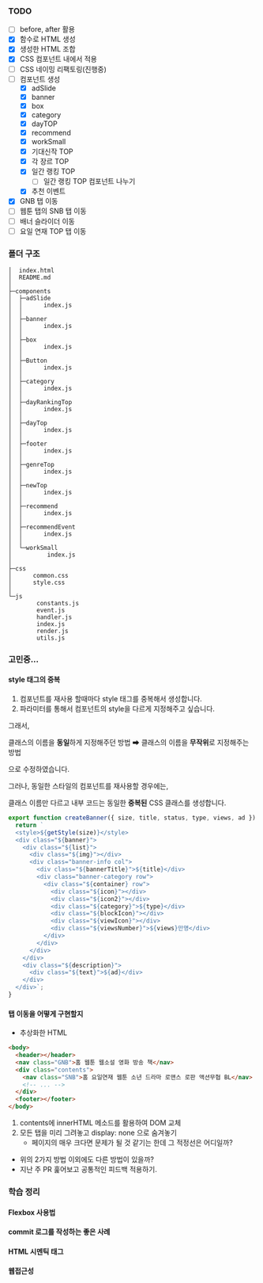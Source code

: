 ### TODO

- [ ] before, after 활용
- [x] 함수로 HTML 생성
- [x] 생성한 HTML 조합
- [x] CSS 컴포넌트 내에서 적용
- [ ] CSS 네이밍 리팩토링(진행중)
- [ ] 컴포넌트 생성
  - [x] adSlide
  - [x] banner
  - [x] box
  - [x] category
  - [x] dayTOP
  - [x] recommend
  - [x] workSmall
  - [x] 기대신작 TOP
  - [x] 각 장르 TOP
  - [x] 일간 랭킹 TOP
    - [ ] 일간 랭킹 TOP 컴포넌트 나누기
  - [x] 추천 이벤트
- [x] GNB 탭 이동
- [ ] 웹툰 탭의 SNB 탭 이동
- [ ] 배너 슬라이더 이동
- [ ] 요일 연재 TOP 탭 이동

### 폴더 구조

```
│  index.html
│  README.md
│
├─components
│  ├─adSlide
│  │      index.js
│  │
│  ├─banner
│  │      index.js
│  │
│  ├─box
│  │      index.js
│  │
│  ├─Button
│  │      index.js
│  │
│  ├─category
│  │      index.js
│  │
│  ├─dayRankingTop
│  │      index.js
│  │
│  ├─dayTop
│  │      index.js
│  │
│  ├─footer
│  │      index.js
│  │
│  ├─genreTop
│  │      index.js
│  │
│  ├─newTop
│  │      index.js
│  │
│  ├─recommend
│  │      index.js
│  │
│  ├─recommendEvent
│  │      index.js
│  │
│  └─workSmall
│          index.js
│
├─css
│      common.css
│      style.css
│
└─js
        constants.js
        event.js
        handler.js
        index.js
        render.js
        utils.js
```

### 고민중...

#### style 태그의 중복

1. 컴포넌트를 재사용 할때마다 style 태그를 중복해서 생성합니다.
1. 파라미터를 통해서 컴포넌트의 style을 다르게 지정해주고 싶습니다.

그래서,

클래스의 이름을 **동일**하게 지정해주던 방법
➡
클래스의 이름을 **무작위**로 지정해주는 방법

으로 수정하였습니다.

그러나, 동일한 스타일의 컴포넌트를 재사용할 경우에는,

클래스 이름만 다르고 내부 코드는 동일한 **중복된** CSS 클래스를 생성합니다.

```js
export function createBanner({ size, title, status, type, views, ad }) {
  return `
  <style>${getStyle(size)}</style>
  <div class="${banner}">
    <div class="${list}">
      <div class="${img}"></div>
      <div class="banner-info col">
        <div class="${bannerTitle}">${title}</div>
        <div class="banner-category row">
          <div class="${container} row">
            <div class="${icon}"></div>
            <div class="${icon2}"></div>
            <div class="${category}">${type}</div>
            <div class="${blockIcon}"></div>
            <div class="${viewIcon}"></div>
            <div class="${viewsNumber}">${views}만명</div>
          </div>
        </div>
      </div>
    </div>
    <div class="${description}">
      <div class="${text}">${ad}</div>
    </div>
  </div>`;
}
```

#### 탭 이동을 어떻게 구현할지

- 추상화한 HTML

```html
<body>
  <header></header>
  <nav class="GNB">홈 웹툰 웹소설 영화 방송 책</nav>
  <div class="contents">
    <nav class="SNB">홈 요일연재 웹툰 소년 드라마 로맨스 로판 액션무협 BL</nav>
    <!-- ... -->
  </div>
  <footer></footer>
</body>
```

1. contents에 innerHTML 메소드를 활용하여 DOM 교체
2. 모든 탭을 미리 그려놓고 display: none 으로 숨겨놓기
   - 페이지의 매우 크다면 문제가 될 것 같기는 한데 그 적정선은 어디일까?

- 위의 2가지 방법 이외에도 다른 방법이 있을까?
- 지난 주 PR 훑어보고 공통적인 피드백 적용하기.

### 학습 정리

#### Flexbox 사용법

#### commit 로그를 작성하는 좋은 사례

#### HTML 시멘틱 태그

#### 웹접근성
